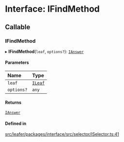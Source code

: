 # Interface: IFindMethod

## Callable

### IFindMethod

▸ **IFindMethod**(`leaf`, `options?`): [`IAnswer`](../modules.md#ianswer)

#### Parameters

| Name | Type |
| :------ | :------ |
| `leaf` | [`ILeaf`](ILeaf.md) |
| `options?` | `any` |

#### Returns

[`IAnswer`](../modules.md#ianswer)

#### Defined in

[src/leafer/packages/interface/src/selector/ISelector.ts:41](https://github.com/leaferjs/leafer/blob/e3d29379fa30ec6414b4ee45872fc9fd9c3f2178/packages/interface/src/selector/ISelector.ts#L41)
